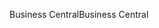 <span data-ttu-id="f0be7-101">Business Central</span><span class="sxs-lookup"><span data-stu-id="f0be7-101">Business Central</span></span>
